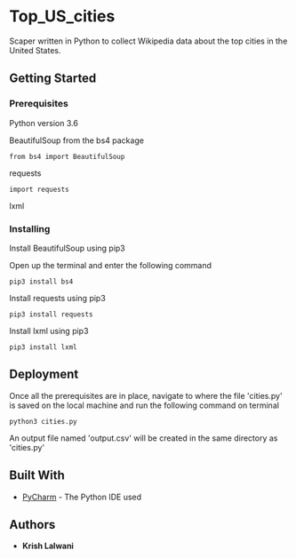 # Top_US_cities
Scaper written in Python to collect Wikipedia data about the top cities in the United States.

## Getting Started 
### Prerequisites

Python version 3.6

BeautifulSoup from the bs4 package

```
from bs4 import BeautifulSoup
```

requests
```
import requests
```

lxml


### Installing

Install BeautifulSoup using pip3

Open up the terminal and enter the following command
```
pip3 install bs4
```

Install requests using pip3
```
pip3 install requests
```


Install lxml using pip3
```
pip3 install lxml
```

## Deployment

Once all the prerequisites are in place, navigate to where the file 'cities.py' is saved on the local machine and run the following command on terminal
```
python3 cities.py
```

An output file named 'output.csv' will be created in the same directory as 'cities.py'

## Built With

* [PyCharm](https://www.jetbrains.com/pycharm/) - The Python IDE used

## Authors

* **Krish Lalwani**
